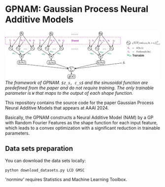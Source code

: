 # GPNAM: Gaussian Process Neural Additive Models

![The framework of GPNAM](./imgs/framework.jpg)
*The framework of GPNAM. `$z_s, c_s$` and the sinusoidal function are predefined from the paper and do not require training. The only trainable parameter is `W` that maps to the output of each shape function.*

This repository contains the source code for the paper Gaussian Process Neural Additive Models that appears at AAAI 2024. 

Basically, the GPNAM constructs a Neural Additive Model (NAM) by a GP with Random Fourier Features as the shape function for each input feature, which leads to a convex optimization with a significant reduction in trainable parameters. 
  
## Data sets preparation

You can download the data sets locally:
```
python download_datasets.py LCD GMSC
```


'norminv' requires Statistics and Machine Learning Toolbox.